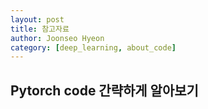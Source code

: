 ```yaml
---
layout: post
title: 참고자료
author: Joonseo Hyeon
category: [deep_learning, about_code]
---
```


## Pytorch code 간략하게 알아보기
